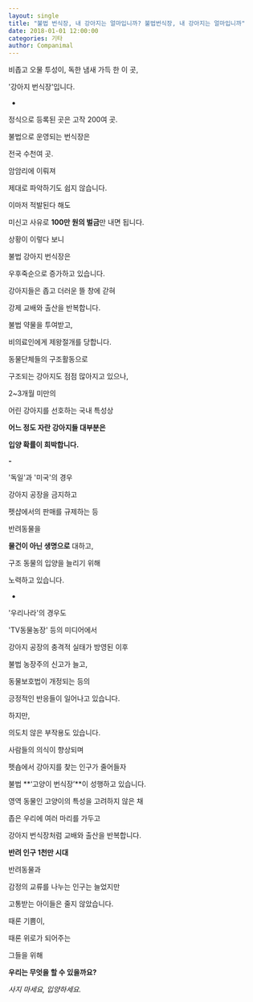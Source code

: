 ```yaml
---
layout: single
title: "불법 번식장, 내 강아지는 얼마입니까? 불법번식장, 내 강아지는 얼마입니까"
date: 2018-01-01 12:00:00
categories: 기타
author: Companimal
---
```


비좁고 오물 투성이, 독한 냄새 가득 한 이 곳,

'강아지 번식장'입니다.

-

정식으로 등록된 곳은 고작 200여 곳.

불법으로 운영되는 번식장은

전국 수천여 곳.

암암리에 이뤄져

제대로 파악하기도 쉽지 않습니다.

이마저 적발된다 해도

미신고 사유로 **100만 원의 벌금**만 내면 됩니다.

상황이 이렇다 보니

불법 강아지 번식장은

우후죽순으로 증가하고 있습니다.

강아지들은 좁고 더러운 뜰 창에 갇혀

강제 교배와 출산을 반복합니다.

불법 약물을 투여받고,

비의료인에게 제왕절개를 당합니다.

동물단체들의 구조활동으로

구조되는 강아지도 점점 많아지고 있으나,

2~3개월 미만의

어린 강아지를 선호하는 국내 특성상

**어느 정도 자란 강아지들 대부분은**

**입양 확률이 희박합니다.**

**-**

'독일'과 '미국'의 경우

강아지 공장을 금지하고

펫샵에서의 판매를 규제하는 등

반려동물을

**물건이 아닌 생명으로** 대하고,

구조 동물의 입양을 늘리기 위해

노력하고 있습니다.

-

'우리나라'의 경우도

'TV동물농장' 등의 미디어에서

강아지 공장의 충격적 실태가 방영된 이후

불법 농장주의 신고가 늘고,

동물보호법이 개정되는 등의

긍정적인 반응들이 일어나고 있습니다.

하지만,

의도치 않은 부작용도 있습니다.

사람들의 의식이 향상되며

펫숍에서 강아지를 찾는 인구가 줄어들자

불법 **‘고양이 번식장’**이 성행하고 있습니다.

영역 동물인 고양이의 특성을 고려하지 않은 채

좁은 우리에 여러 마리를 가두고

강아지 번식장처럼 교배와 출산을 반복합니다.

**반려 인구 1천만 시대**

반려동물과

감정의 교류를 나누는 인구는 늘었지만

고통받는 아이들은 줄지 않았습니다.

때론 기쁨이,

때론 위로가 되어주는

그들을 위해

**우리는 무엇을 할 수 있을까요?**

_사지 마세요, 입양하세요._
